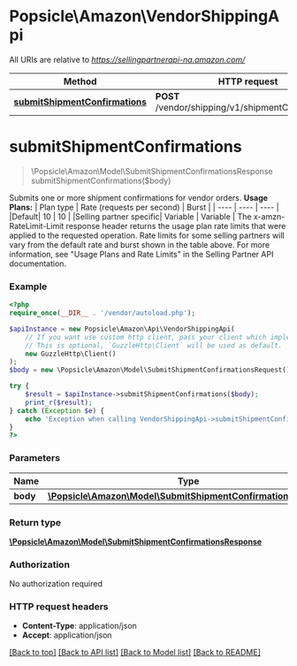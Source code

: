 # Popsicle\Amazon\VendorShippingApi

All URIs are relative to *https://sellingpartnerapi-na.amazon.com/*

Method | HTTP request | Description
------------- | ------------- | -------------
[**submitShipmentConfirmations**](VendorShippingApi.md#submitshipmentconfirmations) | **POST** /vendor/shipping/v1/shipmentConfirmations | 

# **submitShipmentConfirmations**
> \Popsicle\Amazon\Model\SubmitShipmentConfirmationsResponse submitShipmentConfirmations($body)



Submits one or more shipment confirmations for vendor orders.  **Usage Plans:**  | Plan type | Rate (requests per second) | Burst | | ---- | ---- | ---- | |Default| 10 | 10 | |Selling partner specific| Variable | Variable |  The x-amzn-RateLimit-Limit response header returns the usage plan rate limits that were applied to the requested operation. Rate limits for some selling partners will vary from the default rate and burst shown in the table above. For more information, see \"Usage Plans and Rate Limits\" in the Selling Partner API documentation.

### Example
```php
<?php
require_once(__DIR__ . '/vendor/autoload.php');

$apiInstance = new Popsicle\Amazon\Api\VendorShippingApi(
    // If you want use custom http client, pass your client which implements `GuzzleHttp\ClientInterface`.
    // This is optional, `GuzzleHttp\Client` will be used as default.
    new GuzzleHttp\Client()
);
$body = new \Popsicle\Amazon\Model\SubmitShipmentConfirmationsRequest(); // \Popsicle\Amazon\Model\SubmitShipmentConfirmationsRequest | 

try {
    $result = $apiInstance->submitShipmentConfirmations($body);
    print_r($result);
} catch (Exception $e) {
    echo 'Exception when calling VendorShippingApi->submitShipmentConfirmations: ', $e->getMessage(), PHP_EOL;
}
?>
```

### Parameters

Name | Type | Description  | Notes
------------- | ------------- | ------------- | -------------
 **body** | [**\Popsicle\Amazon\Model\SubmitShipmentConfirmationsRequest**](../Model/SubmitShipmentConfirmationsRequest.md)|  |

### Return type

[**\Popsicle\Amazon\Model\SubmitShipmentConfirmationsResponse**](../Model/SubmitShipmentConfirmationsResponse.md)

### Authorization

No authorization required

### HTTP request headers

 - **Content-Type**: application/json
 - **Accept**: application/json

[[Back to top]](#) [[Back to API list]](../../README.md#documentation-for-api-endpoints) [[Back to Model list]](../../README.md#documentation-for-models) [[Back to README]](../../README.md)

